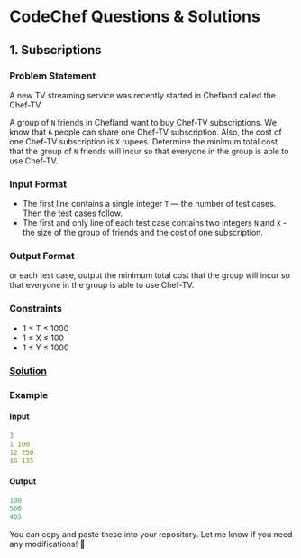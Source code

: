 # CodeChef Questions & Solutions

## 1. Subscriptions
### Problem Statement
A new TV streaming service was recently started in Chefland called the Chef-TV.

A group of ```N``` friends in Chefland want to buy Chef-TV subscriptions. We know that
```6``` people can share one Chef-TV subscription. Also, the cost of one Chef-TV subscription is
```X``` rupees. Determine the minimum total cost that the group of
```N``` friends will incur so that everyone in the group is able to use Chef-TV. 

### Input Format
- The first line contains a single integer ```T``` — the number of test cases. Then the test cases follow.
- The first and only line of each test case contains two integers ```N``` and ```X``` - the size of the group of friends and the cost of one subscription.

### Output Format
or each test case, output the minimum total cost that the group will incur so that everyone in the group is able to use Chef-TV.

### Constraints
- 1 ≤ T ≤ 1000
- 1 ≤ X ≤ 100
- 1 ≤ Y ≤ 1000

### [Solution](./Subscriptions.java)


### Example
#### Input
```yaml
3
1 100
12 250
16 135
```
#### Output
```objectivec
100
500
405
```


You can copy and paste these into your repository. Let me know if you need any modifications! 🚀

